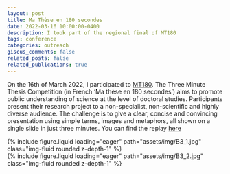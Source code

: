 ```yaml
---
layout: post
title: Ma Thèse en 180 secondes
date: 2022-03-16 10:00:00-0400
description: I took part of the regional final of MT180
tags: conference
categories: outreach
giscus_comments: false
related_posts: false
related_publications: true
---
```


On the 16th of March 2022, I participated to [MT180](https://mt180.fr/). The Three Minute Thesis Competition (in French ‘Ma thèse en 180 secondes’) aims to promote public understanding of science at the level of doctoral studies. Participants present their research project to a non-specialist, non-scientific and highly diverse audience. The challenge is to give a clear, concise and convincing presentation using simple terms, images and metaphors, all shown on a single slide in just three minutes.
You can find the replay [here](https://www.youtube.com/live/-ahMiMmrvqI?si=sT0TgqMae8bTlHB5&t=5180)

<div class="row">
    <div class="col-sm mt-3 mt-md-0">
        {% include figure.liquid loading="eager" path="assets/img/B3_1.jpg" class="img-fluid rounded z-depth-1" %}
    </div>
</div>

<div class="row">
    <div class="col-sm mt-3 mt-md-0">
        {% include figure.liquid loading="eager" path="assets/img/B3_2.jpg" class="img-fluid rounded z-depth-1" %}
    </div>
</div>
